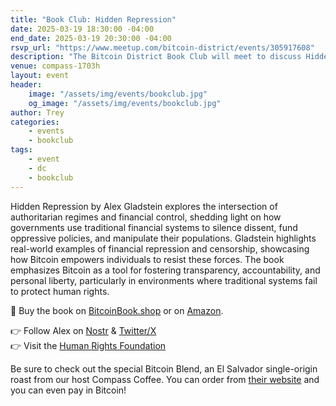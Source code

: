 ```yaml
---
title: "Book Club: Hidden Repression"
date: 2025-03-19 18:30:00 -04:00
end_date: 2025-03-19 20:30:00 -04:00
rsvp_url: "https://www.meetup.com/bitcoin-district/events/305917608"
description: "The Bitcoin District Book Club will meet to discuss Hidden Repression by Alex Gladstein!"
venue: compass-1703h
layout: event
header:
    image: "/assets/img/events/bookclub.jpg"
    og_image: "/assets/img/events/bookclub.jpg"
author: Trey
categories:
    - events
    - bookclub
tags:
    - event
    - dc
    - bookclub
---
```


Hidden Repression by Alex Gladstein explores the intersection of authoritarian regimes and financial control, shedding light on how governments use traditional financial systems to silence dissent, fund oppressive policies, and manipulate their populations. Gladstein highlights real-world examples of financial repression and censorship, showcasing how Bitcoin empowers individuals to resist these forces. The book emphasizes Bitcoin as a tool for fostering transparency, accountability, and personal liberty, particularly in environments where traditional systems fail to protect human rights.  

📙 Buy the book on [BitcoinBook.shop](http://bitcoinbook.shop/) or on [Amazon](https://a.co/d/eTddH7N).  

👉 Follow Alex on [Nostr](http://primal.net/gladstein) & [Twitter/X](https://x.com/gladstein)  
👉 Visit the [Human Rights Foundation](https://hrf.org/)  

Be sure to check out the special Bitcoin Blend, an El Salvador single-origin roast from our host Compass Coffee. You can order from [their website](https://www.compasscoffee.com/products/bitcoin-blend) and you can even pay in Bitcoin!  